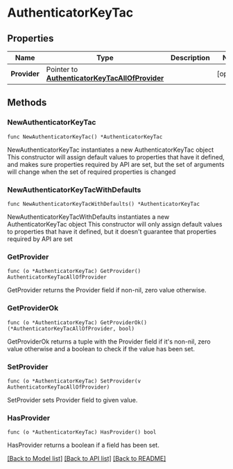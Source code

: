 # AuthenticatorKeyTac

## Properties

Name | Type | Description | Notes
------------ | ------------- | ------------- | -------------
**Provider** | Pointer to [**AuthenticatorKeyTacAllOfProvider**](AuthenticatorKeyTacAllOfProvider.md) |  | [optional] 

## Methods

### NewAuthenticatorKeyTac

`func NewAuthenticatorKeyTac() *AuthenticatorKeyTac`

NewAuthenticatorKeyTac instantiates a new AuthenticatorKeyTac object
This constructor will assign default values to properties that have it defined,
and makes sure properties required by API are set, but the set of arguments
will change when the set of required properties is changed

### NewAuthenticatorKeyTacWithDefaults

`func NewAuthenticatorKeyTacWithDefaults() *AuthenticatorKeyTac`

NewAuthenticatorKeyTacWithDefaults instantiates a new AuthenticatorKeyTac object
This constructor will only assign default values to properties that have it defined,
but it doesn't guarantee that properties required by API are set

### GetProvider

`func (o *AuthenticatorKeyTac) GetProvider() AuthenticatorKeyTacAllOfProvider`

GetProvider returns the Provider field if non-nil, zero value otherwise.

### GetProviderOk

`func (o *AuthenticatorKeyTac) GetProviderOk() (*AuthenticatorKeyTacAllOfProvider, bool)`

GetProviderOk returns a tuple with the Provider field if it's non-nil, zero value otherwise
and a boolean to check if the value has been set.

### SetProvider

`func (o *AuthenticatorKeyTac) SetProvider(v AuthenticatorKeyTacAllOfProvider)`

SetProvider sets Provider field to given value.

### HasProvider

`func (o *AuthenticatorKeyTac) HasProvider() bool`

HasProvider returns a boolean if a field has been set.


[[Back to Model list]](../README.md#documentation-for-models) [[Back to API list]](../README.md#documentation-for-api-endpoints) [[Back to README]](../README.md)


